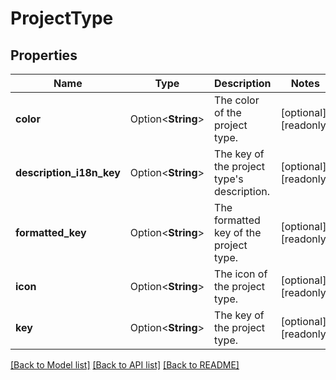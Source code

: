 # ProjectType

## Properties

Name | Type | Description | Notes
------------ | ------------- | ------------- | -------------
**color** | Option<**String**> | The color of the project type. | [optional][readonly]
**description_i18n_key** | Option<**String**> | The key of the project type's description. | [optional][readonly]
**formatted_key** | Option<**String**> | The formatted key of the project type. | [optional][readonly]
**icon** | Option<**String**> | The icon of the project type. | [optional][readonly]
**key** | Option<**String**> | The key of the project type. | [optional][readonly]

[[Back to Model list]](../README.md#documentation-for-models) [[Back to API list]](../README.md#documentation-for-api-endpoints) [[Back to README]](../README.md)


